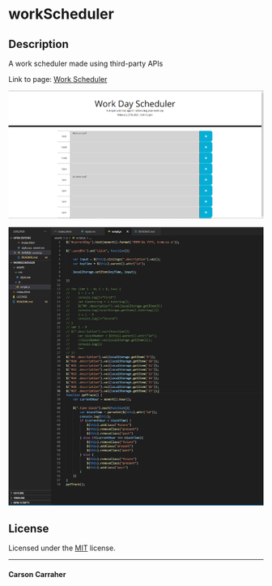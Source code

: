 # workScheduler

## Description 

A work scheduler made using third-party APIs

Link to page: [Work Scheduler](https://carson133.github.io/workScheduler/)

<p align="center">
  <img alt="My github pages screenshot" src="https://raw.githubusercontent.com/Carson133/workScheduler/main/assets/screenshots/workSched-page.PNG">
</p>

<p align="center">
  <img alt="Snippet of code from workScheduler" src="https://raw.githubusercontent.com/Carson133/workScheduler/main/assets/screenshots/workSched.PNG">
</p>

## License

Licensed under the [MIT](LICENSE) license.

---

#### Carson Carraher
